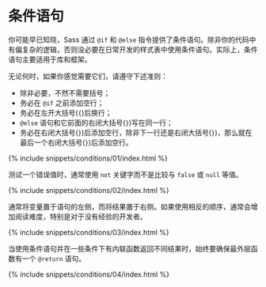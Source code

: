 
# 条件语句

你可能早已知晓，Sass 通过 `@if` 和 `@else` 指令提供了条件语句。除非你的代码中有偏复杂的逻辑，否则没必要在日常开发的样式表中使用条件语句。实际上，条件语句主要适用于库和框架。

无论何时，如果你感觉需要它们，请遵守下述准则：

- 除非必要，不然不需要括号；
- 务必在 `@if` 之前添加空行；
- 务必在左开大括号(`{`)后换行；
- `@else` 语句和它前面的右闭大括号(`}`)写在同一行；
- 务必在右闭大括号(`}`)后添加空行，除非下一行还是右闭大括号(`}`)，那么就在最后一个右闭大括号(`}`)后添加空行。

{% include snippets/conditions/01/index.html %}

测试一个错误值时，通常使用 `not` 关键字而不是比较与 `false` 或 `null` 等值。

{% include snippets/conditions/02/index.html %}

通常将变量置于语句的左侧，而将结果置于右侧。如果使用相反的顺序，通常会增加阅读难度，特别是对于没有经验的开发者。

{% include snippets/conditions/03/index.html %}

当使用条件语句并在一些条件下有内联函数返回不同结果时，始终要确保最外层函数有一个 `@return` 语句。

{% include snippets/conditions/04/index.html %}
